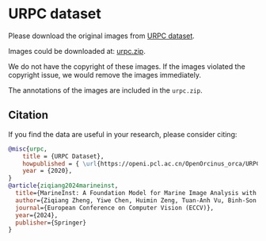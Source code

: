 # URPC dataset

Please download the original images from [URPC dataset](https://paperswithcode.com/dataset/urpc2019).

Images could be downloaded at: [urpc.zip](https://www.dropbox.com/scl/fi/6gjxvy1tlaupq117d083f/urpc.zip?rlkey=z1scr2t046jh5xk42f4t0ew31&st=k33kcn8p&dl=0). 

We do not have the copyright of these images. If the images violated the copyright issue, we would remove the images immediately.

The annotations of the images are included in the `urpc.zip`.

## Citation

If you find the data are useful in your research, please consider citing:

```bibtex
@misc{urpc,
    title = {URPC Dataset},
    howpublished = { \url{https://openi.pcl.ac.cn/OpenOrcinus_orca/URPC2020_dataset/datasets} },
    year = {2020},
}
@article{ziqiang2024marineinst,
  title={MarineInst: A Foundation Model for Marine Image Analysis with Instance Visual Description},
  author={Ziqiang Zheng, Yiwe Chen, Huimin Zeng, Tuan-Anh Vu, Binh-Son Hua, Sai-Kit Yeung},
  journal={European Conference on Computer Vision (ECCV)},
  year={2024},
  publisher={Springer}
}
```
